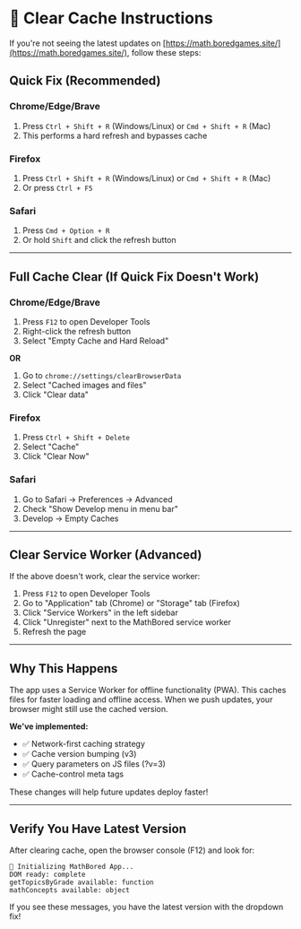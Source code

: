 # 🔄 Clear Cache Instructions

If you're not seeing the latest updates on [https://math.boredgames.site/](https://math.boredgames.site/), follow these steps:

## Quick Fix (Recommended)

### Chrome/Edge/Brave
1. Press `Ctrl + Shift + R` (Windows/Linux) or `Cmd + Shift + R` (Mac)
2. This performs a hard refresh and bypasses cache

### Firefox
1. Press `Ctrl + Shift + R` (Windows/Linux) or `Cmd + Shift + R` (Mac)
2. Or press `Ctrl + F5`

### Safari
1. Press `Cmd + Option + R`
2. Or hold `Shift` and click the refresh button

---

## Full Cache Clear (If Quick Fix Doesn't Work)

### Chrome/Edge/Brave
1. Press `F12` to open Developer Tools
2. Right-click the refresh button
3. Select "Empty Cache and Hard Reload"

**OR**

1. Go to `chrome://settings/clearBrowserData`
2. Select "Cached images and files"
3. Click "Clear data"

### Firefox
1. Press `Ctrl + Shift + Delete`
2. Select "Cache"
3. Click "Clear Now"

### Safari
1. Go to Safari → Preferences → Advanced
2. Check "Show Develop menu in menu bar"
3. Develop → Empty Caches

---

## Clear Service Worker (Advanced)

If the above doesn't work, clear the service worker:

1. Press `F12` to open Developer Tools
2. Go to "Application" tab (Chrome) or "Storage" tab (Firefox)
3. Click "Service Workers" in the left sidebar
4. Click "Unregister" next to the MathBored service worker
5. Refresh the page

---

## Why This Happens

The app uses a Service Worker for offline functionality (PWA). This caches files for faster loading and offline access. When we push updates, your browser might still use the cached version.

**We've implemented:**
- ✅ Network-first caching strategy
- ✅ Cache version bumping (v3)
- ✅ Query parameters on JS files (?v=3)
- ✅ Cache-control meta tags

These changes will help future updates deploy faster!

---

## Verify You Have Latest Version

After clearing cache, open the browser console (F12) and look for:
```
🚀 Initializing MathBored App...
DOM ready: complete
getTopicsByGrade available: function
mathConcepts available: object
```

If you see these messages, you have the latest version with the dropdown fix!

